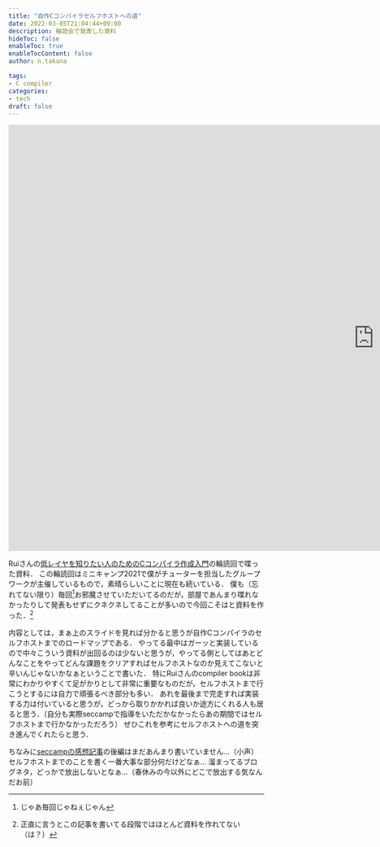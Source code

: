 ```yaml
---
title: "自作Cコンパイラセルフホストへの道"
date: 2022-03-05T21:04:44+09:00
description: 輪読会で発表した資料
hideToc: false
enableToc: true
enableTocContent: false
author: n.takana

tags:
- C compiler
categories:
- tech
draft: false
---
```


<iframe src="https://docs.google.com/presentation/d/e/2PACX-1vRdktxPg6QFMNYsHxO5GtedIBoRCDaREdz1gkUmccTq9T0lPlGNYaDttxqWYZPX5uJJ2IsZiZ2LoK_U/embed?start=false&loop=false&delayms=3000" frameborder="0" width="1440" height="839" allowfullscreen="true" mozallowfullscreen="true" webkitallowfullscreen="true"></iframe>

Ruiさんの[低レイヤを知りたい人のためのCコンパイラ作成入門](https://www.sigbus.info/compilerbook)の輪読回で喋った資料．
この輪読回はミニキャンプ2021で僕がチューターを担当したグループワークが主催しているもので，素晴らしいことに現在も続いている．
僕も（忘れてない限り）毎回[^1]お邪魔させていただいてるのだが，部屋であんまり喋れなかったりして発表もせずにクネクネしてることが多いので今回こそはと資料を作った．[^2]

[^1]:じゃあ毎回じゃねぇじゃん
[^2]:正直に言うとこの記事を書いてる段階ではほとんど資料を作れてない（は？）

内容としては，まぁ上のスライドを見れば分かると思うが自作Cコンパイラのセルフホストまでのロードマップである．
やってる最中はガーッと実装しているので中々こういう資料が出回るのは少ないと思うが，やってる側としてはあとどんなことをやってどんな課題をクリアすればセルフホストなのか見えてこないと辛いんじゃないかなぁということで書いた．
特にRuiさんのcompiler bookは非常にわかりやすくて足がかりとして非常に重要なものだが，セルフホストまで行こうとするには自力で頑張るべき部分も多い．
あれを最後まで完走すれば実装する力は付いていると思うが，どっから取りかかれば良いか途方にくれる人も居ると思う．（自分も実際seccampで指導をいただかなかったらあの期間ではセルフホストまで行かなかっただろう）
ぜひこれを参考にセルフホストへの道を突き進んでくれたらと思う．

ちなみに[seccampの感想記事](https://alignof.github.io/blog/posts/seccamp/)の後編はまだあんまり書いていません...（小声）
セルフホストまでのことを書く一番大事な部分何だけどなぁ...
溜まってるブログネタ，どっかで放出しないとなぁ...（春休みの今以外にどこで放出する気なんだお前）

